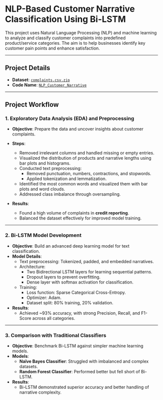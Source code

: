 # **NLP-Based Customer Narrative Classification Using Bi-LSTM**

This project uses Natural Language Processing (NLP) and machine learning to analyze and classify customer complaints into predefined product/service categories. The aim is to help businesses identify key customer pain points and enhance satisfaction.

---

## **Project Details**
- **Dataset**: [`complaints.csv.zip`](./complaints.csv.zip)  
- **Code Name**: [`NLP_Customer_Narrative`](./NLP_Customer_Narrative)

---

## **Project Workflow**

### **1. Exploratory Data Analysis (EDA) and Preprocessing**
- **Objective**: Prepare the data and uncover insights about customer complaints.
- **Steps**:
  - Removed irrelevant columns and handled missing or empty entries.
  - Visualized the distribution of products and narrative lengths using bar plots and histograms.
  - Conducted text preprocessing:
    - Removed punctuation, numbers, contractions, and stopwords.
    - Applied tokenization and lemmatization.
  - Identified the most common words and visualized them with bar plots and word clouds.
  - Addressed class imbalance through oversampling.

- **Results**:
  - Found a high volume of complaints in **credit reporting**.
  - Balanced the dataset effectively for improved model training.

---

### **2. Bi-LSTM Model Development**
- **Objective**: Build an advanced deep learning model for text classification.
- **Model Details**:
  - Text preprocessing: Tokenized, padded, and embedded narratives.
  - Architecture:
    - Two Bidirectional LSTM layers for learning sequential patterns.
    - Dropout layers to prevent overfitting.
    - Dense layer with softmax activation for classification.
  - Training:
    - Loss function: Sparse Categorical Cross-Entropy.
    - Optimizer: Adam.
    - Dataset split: 80% training, 20% validation.
- **Results**:
  - Achieved ~93% accuracy, with strong Precision, Recall, and F1-Score across all categories.

---

### **3. Comparison with Traditional Classifiers**
- **Objective**: Benchmark Bi-LSTM against simpler machine learning models.
- **Models**:
  - **Naïve Bayes Classifier**: Struggled with imbalanced and complex datasets.
  - **Random Forest Classifier**: Performed better but fell short of Bi-LSTM.
- **Results**:
  - Bi-LSTM demonstrated superior accuracy and better handling of narrative complexity.


